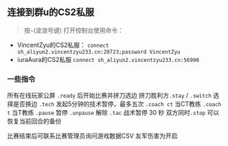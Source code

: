 ## 连接到群u的CS2私服

> 按` ~ `(波浪号键) 打开控制台使用命令：
- VincentZyu的CS2私服：
`connect sh_aliyun2.vincentzyu233.cn:20723;password VincentZyu`
- iuraAura的CS2私服
`connect sh_aliyun2.vincentzyu233.cn:56990`

### 一些指令

  所有在线玩家公屏 `.ready` 后开始比赛并拼刀选边 拼刀胜利方`.stay` / `.switch` 选择是否换边
  `.tech` 发起5分钟的技术暂停，最多五次
  `.coach ct` 当CT教练 `.coach t` 当T教练
  `.pause` 暂停 `.unpause` 解除
  `.tac` 战术暂停 30 秒
  双方同时`.stop` 可以恢复当前回合的备份
  
  比赛结束后可联系比赛管理员询问游戏数据CSV
  友军伤害为开启